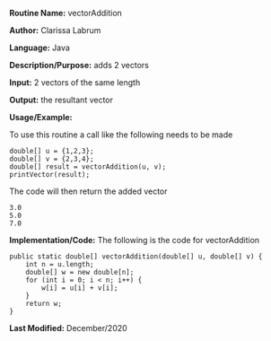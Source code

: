 **Routine Name:** vectorAddition  

**Author:** Clarissa Labrum

**Language:** Java

**Description/Purpose:** adds 2 vectors

**Input:** 2 vectors of the same length

**Output:** the resultant vector

**Usage/Example:**

To use this routine a call like the following needs to be made

    double[] u = {1,2,3};
    double[] v = {2,3,4};
    double[] result = vectorAddition(u, v);
    printVector(result);
    
The code will then return the added vector

    3.0
    5.0
    7.0

**Implementation/Code:** The following is the code for vectorAddition

    public static double[] vectorAddition(double[] u, double[] v) {
        int n = u.length;
        double[] w = new double[n];
        for (int i = 0; i < n; i++) {
            w[i] = u[i] + v[i];
        }
        return w;
    }

**Last Modified:** December/2020
